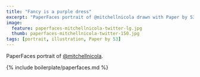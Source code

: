 ```yaml
---
title: "Fancy is a purple dress"
excerpt: "PaperFaces portrait of @mitchellnicola drawn with Paper by 53 on an iPad."
image: 
  feature: paperfaces-mitchellnicola-twitter-lg.jpg
  thumb: paperfaces-mitchellnicola-twitter-150.jpg
tags: [portrait, illustration, Paper by 53]
---
```


PaperFaces portrait of [@mitchellnicola](http://twitter.com/mitchellnicola).

{% include boilerplate/paperfaces.md %}
